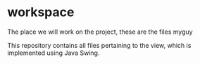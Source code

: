# workspace
The place we will work on the project, these are the files myguy

This repository contains all files pertaining to the view, which is implemented using Java Swing.
